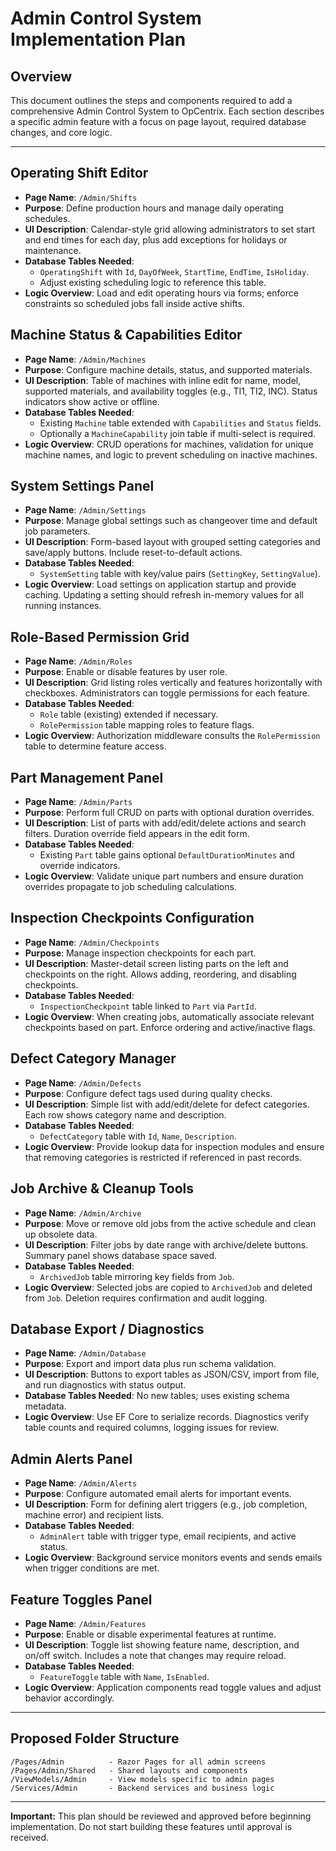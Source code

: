 # Admin Control System Implementation Plan

## Overview
This document outlines the steps and components required to add a comprehensive Admin Control System to OpCentrix. Each section describes a specific admin feature with a focus on page layout, required database changes, and core logic.

---

## Operating Shift Editor
- **Page Name**: `/Admin/Shifts`
- **Purpose**: Define production hours and manage daily operating schedules.
- **UI Description**: Calendar-style grid allowing administrators to set start and end times for each day, plus add exceptions for holidays or maintenance.
- **Database Tables Needed**:
  - `OperatingShift` with `Id`, `DayOfWeek`, `StartTime`, `EndTime`, `IsHoliday`.
  - Adjust existing scheduling logic to reference this table.
- **Logic Overview**: Load and edit operating hours via forms; enforce constraints so scheduled jobs fall inside active shifts.

## Machine Status & Capabilities Editor
- **Page Name**: `/Admin/Machines`
- **Purpose**: Configure machine details, status, and supported materials.
- **UI Description**: Table of machines with inline edit for name, model, supported materials, and availability toggles (e.g., TI1, TI2, INC). Status indicators show active or offline.
- **Database Tables Needed**:
  - Existing `Machine` table extended with `Capabilities` and `Status` fields.
  - Optionally a `MachineCapability` join table if multi-select is required.
- **Logic Overview**: CRUD operations for machines, validation for unique machine names, and logic to prevent scheduling on inactive machines.

## System Settings Panel
- **Page Name**: `/Admin/Settings`
- **Purpose**: Manage global settings such as changeover time and default job parameters.
- **UI Description**: Form-based layout with grouped setting categories and save/apply buttons. Include reset-to-default actions.
- **Database Tables Needed**:
  - `SystemSetting` table with key/value pairs (`SettingKey`, `SettingValue`).
- **Logic Overview**: Load settings on application startup and provide caching. Updating a setting should refresh in-memory values for all running instances.

## Role-Based Permission Grid
- **Page Name**: `/Admin/Roles`
- **Purpose**: Enable or disable features by user role.
- **UI Description**: Grid listing roles vertically and features horizontally with checkboxes. Administrators can toggle permissions for each feature.
- **Database Tables Needed**:
  - `Role` table (existing) extended if necessary.
  - `RolePermission` table mapping roles to feature flags.
- **Logic Overview**: Authorization middleware consults the `RolePermission` table to determine feature access.

## Part Management Panel
- **Page Name**: `/Admin/Parts`
- **Purpose**: Perform full CRUD on parts with optional duration overrides.
- **UI Description**: List of parts with add/edit/delete actions and search filters. Duration override field appears in the edit form.
- **Database Tables Needed**:
  - Existing `Part` table gains optional `DefaultDurationMinutes` and override indicators.
- **Logic Overview**: Validate unique part numbers and ensure duration overrides propagate to job scheduling calculations.

## Inspection Checkpoints Configuration
- **Page Name**: `/Admin/Checkpoints`
- **Purpose**: Manage inspection checkpoints for each part.
- **UI Description**: Master-detail screen listing parts on the left and checkpoints on the right. Allows adding, reordering, and disabling checkpoints.
- **Database Tables Needed**:
  - `InspectionCheckpoint` table linked to `Part` via `PartId`.
- **Logic Overview**: When creating jobs, automatically associate relevant checkpoints based on part. Enforce ordering and active/inactive flags.

## Defect Category Manager
- **Page Name**: `/Admin/Defects`
- **Purpose**: Configure defect tags used during quality checks.
- **UI Description**: Simple list with add/edit/delete for defect categories. Each row shows category name and description.
- **Database Tables Needed**:
  - `DefectCategory` table with `Id`, `Name`, `Description`.
- **Logic Overview**: Provide lookup data for inspection modules and ensure that removing categories is restricted if referenced in past records.

## Job Archive & Cleanup Tools
- **Page Name**: `/Admin/Archive`
- **Purpose**: Move or remove old jobs from the active schedule and clean up obsolete data.
- **UI Description**: Filter jobs by date range with archive/delete buttons. Summary panel shows database space saved.
- **Database Tables Needed**:
  - `ArchivedJob` table mirroring key fields from `Job`.
- **Logic Overview**: Selected jobs are copied to `ArchivedJob` and deleted from `Job`. Deletion requires confirmation and audit logging.

## Database Export / Diagnostics
- **Page Name**: `/Admin/Database`
- **Purpose**: Export and import data plus run schema validation.
- **UI Description**: Buttons to export tables as JSON/CSV, import from file, and run diagnostics with status output.
- **Database Tables Needed**: No new tables; uses existing schema metadata.
- **Logic Overview**: Use EF Core to serialize records. Diagnostics verify table counts and required columns, logging issues for review.

## Admin Alerts Panel
- **Page Name**: `/Admin/Alerts`
- **Purpose**: Configure automated email alerts for important events.
- **UI Description**: Form for defining alert triggers (e.g., job completion, machine error) and recipient lists.
- **Database Tables Needed**:
  - `AdminAlert` table with trigger type, email recipients, and active status.
- **Logic Overview**: Background service monitors events and sends emails when trigger conditions are met.

## Feature Toggles Panel
- **Page Name**: `/Admin/Features`
- **Purpose**: Enable or disable experimental features at runtime.
- **UI Description**: Toggle list showing feature name, description, and on/off switch. Includes a note that changes may require reload.
- **Database Tables Needed**:
  - `FeatureToggle` table with `Name`, `IsEnabled`.
- **Logic Overview**: Application components read toggle values and adjust behavior accordingly.

---

## Proposed Folder Structure
```
/Pages/Admin          - Razor Pages for all admin screens
/Pages/Admin/Shared   - Shared layouts and components
/ViewModels/Admin     - View models specific to admin pages
/Services/Admin       - Backend services and business logic
```

---

**Important:** This plan should be reviewed and approved before beginning implementation. Do not start building these features until approval is received.
